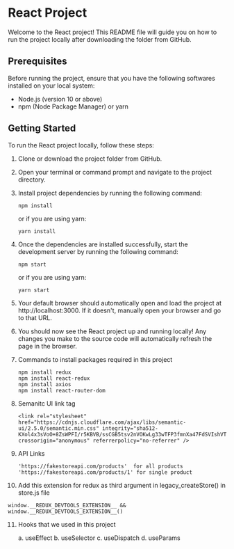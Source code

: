 # React Project

Welcome to the React project! This README file will guide you on how to run the project locally after downloading the folder from GitHub.

## Prerequisites

Before running the project, ensure that you have the following softwares installed on your local system:

- Node.js (version 10 or above)
- npm (Node Package Manager) or yarn

## Getting Started

To run the React project locally, follow these steps:

1. Clone or download the project folder from GitHub.

2. Open your terminal or command prompt and navigate to the project directory.

3. Install project dependencies by running the following command:

   ```
   npm install
   ```
   
   or if you are using yarn:
   ```
   yarn install
   ```
4. Once the dependencies are installed successfully, start the development server by running the following command:
    ```
    npm start
    ```
   or if you are using yarn:
    ```
    yarn start
    ```
5. Your default browser should automatically open and load the project at http://localhost:3000. If it doesn't, manually open your browser and go to that URL.

6. You should now see the React project up and running locally! Any changes you make to the source code will automatically refresh the page in the browser.

7. Commands to install packages required in this project 
    
   ```
   npm install redux
   npm install react-redux
   npm install axios
   npm install react-router-dom
   ```
8. Semanitc UI link tag
   
   ``` 
   <link rel="stylesheet" href="https://cdnjs.cloudflare.com/ajax/libs/semantic-ui/2.5.0/semantic.min.css" integrity="sha512-KXol4x3sVoO+8ZsWPFI/r5KBVB/ssCGB5tsv2nVOKwLg33wTFP3fmnXa47FdSVIshVTgsYk/1734xSk9aFIa4A==" crossorigin="anonymous" referrerpolicy="no-referrer" />
   ```
9. API Links
   
   ```
   'https://fakestoreapi.com/products'  for all products
   'https://fakestoreapi.com/products/1' for single product
   ```
10. Add this extension for redux as third argument in legacy_createStore() in store.js file
   
   ```
   window.__REDUX_DEVTOOLS_EXTENSION__ && window.__REDUX_DEVTOOLS_EXTENSION__() 
   ```
11. Hooks that we used in this project
   
    a. useEffect
    b. useSelector
    c. useDispatch
    d. useParams
   
